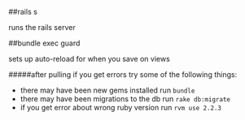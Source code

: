 ##rails s

runs the rails server

##bundle exec guard

sets up auto-reload for when you save on views

#####after pulling if you get errors try some of the following things:

- there may have been new gems installed
  run `bundle`
- there may have been migrations to the db
  run `rake db:migrate`
- if you get error about wrong ruby version
  run `rvm use 2.2.3`  
